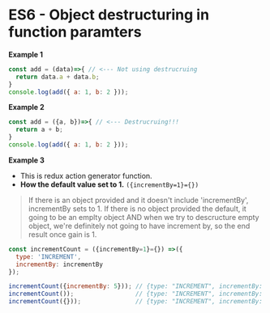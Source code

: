 # ES6 - Object destructuring in function paramters


**Example 1**
 
```js
const add = (data)=>{ // <--- Not using destrucruing 
  return data.a + data.b;
}
console.log(add({ a: 1, b: 2 }));
```

**Example 2**
 
```js
const add = ({a, b})=>{ // <--- Destrucruing!!! 
  return a + b;  
}
console.log(add({ a: 1, b: 2 }));
```

**Example 3**
- This is redux action generator function.
- **How the default value set to 1.** `({incrementBy=1}={})`
>If there is an object provided and it doesn't include 'incrementBy', incrementBy sets to 1.
If there is no object provided the default, it going to be an emplty object AND when we try to descructure empty object, we're definitely not going to have increment by, so the end result once gain is 1.


```js
const incrementCount = ({incrementBy=1}={}) =>({
  type: 'INCREMENT',
  incrementBy: incrementBy
});

incrementCount({incrementBy: 5})); // {type: "INCREMENT", incrementBy: 5}
incrementCount());                 // {type: "INCREMENT", incrementBy: 1}
incrementCount({}));               // {type: "INCREMENT", incrementBy: 1}
```
